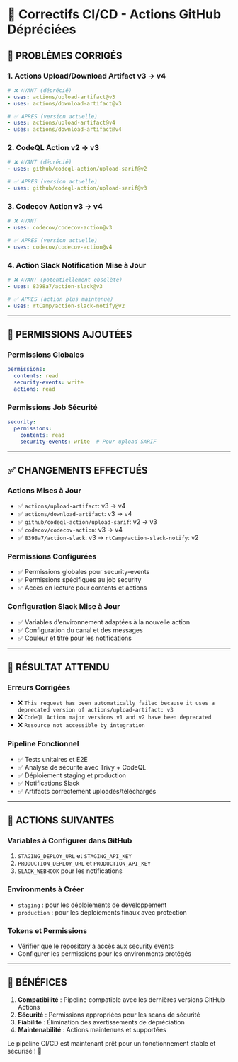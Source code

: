 # 🔧 Correctifs CI/CD - Actions GitHub Dépréciées

## 🎯 **PROBLÈMES CORRIGÉS**

### **1. Actions Upload/Download Artifact v3 → v4**
```yaml
# ❌ AVANT (déprécié)
- uses: actions/upload-artifact@v3
- uses: actions/download-artifact@v3

# ✅ APRÈS (version actuelle)
- uses: actions/upload-artifact@v4  
- uses: actions/download-artifact@v4
```

### **2. CodeQL Action v2 → v3**
```yaml
# ❌ AVANT (déprécié)
- uses: github/codeql-action/upload-sarif@v2

# ✅ APRÈS (version actuelle)
- uses: github/codeql-action/upload-sarif@v3
```

### **3. Codecov Action v3 → v4**
```yaml
# ❌ AVANT
- uses: codecov/codecov-action@v3

# ✅ APRÈS (version actuelle)
- uses: codecov/codecov-action@v4
```

### **4. Action Slack Notification Mise à Jour**
```yaml
# ❌ AVANT (potentiellement obsolète)
- uses: 8398a7/action-slack@v3

# ✅ APRÈS (action plus maintenue)
- uses: rtCamp/action-slack-notify@v2
```

---

## 🔐 **PERMISSIONS AJOUTÉES**

### **Permissions Globales**
```yaml
permissions:
  contents: read
  security-events: write
  actions: read
```

### **Permissions Job Sécurité**
```yaml
security:
  permissions:
    contents: read
    security-events: write  # Pour upload SARIF
```

---

## ✅ **CHANGEMENTS EFFECTUÉS**

### **Actions Mises à Jour**
- ✅ `actions/upload-artifact`: v3 → v4
- ✅ `actions/download-artifact`: v3 → v4  
- ✅ `github/codeql-action/upload-sarif`: v2 → v3
- ✅ `codecov/codecov-action`: v3 → v4
- ✅ `8398a7/action-slack`: v3 → `rtCamp/action-slack-notify`: v2

### **Permissions Configurées**
- ✅ Permissions globales pour security-events
- ✅ Permissions spécifiques au job security
- ✅ Accès en lecture pour contents et actions

### **Configuration Slack Mise à Jour**
- ✅ Variables d'environnement adaptées à la nouvelle action
- ✅ Configuration du canal et des messages
- ✅ Couleur et titre pour les notifications

---

## 🚀 **RÉSULTAT ATTENDU**

### **Erreurs Corrigées**
- ❌ `This request has been automatically failed because it uses a deprecated version of actions/upload-artifact: v3`
- ❌ `CodeQL Action major versions v1 and v2 have been deprecated`
- ❌ `Resource not accessible by integration`

### **Pipeline Fonctionnel**
- ✅ Tests unitaires et E2E
- ✅ Analyse de sécurité avec Trivy + CodeQL
- ✅ Déploiement staging et production
- ✅ Notifications Slack
- ✅ Artifacts correctement uploadés/téléchargés

---

## 📝 **ACTIONS SUIVANTES**

### **Variables à Configurer dans GitHub**
1. `STAGING_DEPLOY_URL` et `STAGING_API_KEY`
2. `PRODUCTION_DEPLOY_URL` et `PRODUCTION_API_KEY`
3. `SLACK_WEBHOOK` pour les notifications

### **Environments à Créer**
- `staging` : pour les déploiements de développement
- `production` : pour les déploiements finaux avec protection

### **Tokens et Permissions**
- Vérifier que le repository a accès aux security events
- Configurer les permissions pour les environments protégés

---

## 🎯 **BÉNÉFICES**

1. **Compatibilité** : Pipeline compatible avec les dernières versions GitHub Actions
2. **Sécurité** : Permissions appropriées pour les scans de sécurité
3. **Fiabilité** : Élimination des avertissements de dépréciation
4. **Maintenabilité** : Actions maintenues et supportées

Le pipeline CI/CD est maintenant prêt pour un fonctionnement stable et sécurisé ! 🚀
